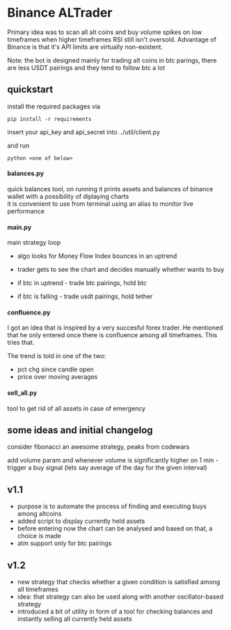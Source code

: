 # Binance ALTrader
 
Primary idea was to scan all alt coins and buy volume spikes on low 
timeframes when higher timeframes RSI still isn't oversold.
Advantage of Binance is that it's API limits are virtually non-existent.

Note: the bot is designed mainly for trading alt coins in btc parings,
there are less USDT pairings and they tend to follow btc a lot

## quickstart

install the required packages via
    
    pip install -r requirements

insert your api_key and api_secret into ../util/client.py
    
and run 

    python <one of below>
    
#### balances.py

quick balances tool, on running it prints assets and balances of binance wallet
 with a possibility of diplaying charts   
it is convenient to use from terminal using an alias to monitor live performance

#### main.py

main strategy loop
  
- algo looks for Money Flow Index bounces in an uptrend

- trader gets to see the chart and decides manually whether wants to buy

- if btc in uptrend - trade btc pairings, hold btc

- if btc is falling - trade usdt pairings, hold tether

#### confluence.py
    
I got an idea that is inspired by a very succesful forex trader.
He mentioned that he only entered once there is confluence among all
timeframes. This tries that.
    
The trend is told in one of the two: 
- pct chg since candle open  
- price over moving averages

#### sell_all.py 
tool to get rid of all assets in case of emergency
    
## some ideas and initial changelog 
consider fibonacci an awesome strategy, peaks from codewars

add volume param and whenever volume is significantly higher on 1 min -
trigger a buy signal
(lets say average of the day for the given interval)

v1.1
-
- purpose is to automate the process of finding and executing buys among altcoins
- added script to display currently held assets
- before entering now the chart can be analysed and based on that, 
a choice is made
- atm support only for btc pairings

v1.2
- 
- new strategy that checks whether a given condition is satisfied among
 all timeframes
- idea: that strategy can also be used along with another oscillator-based strategy
- introduced a bit of utility in form of a tool for checking balances and 
instantly selling all currently held assets
